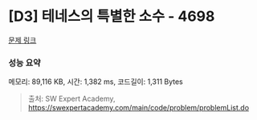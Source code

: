# [D3] 테네스의 특별한 소수 - 4698 

[문제 링크](https://swexpertacademy.com/main/code/problem/problemDetail.do?contestProbId=AWRuoqCKkE0DFAXt) 

### 성능 요약

메모리: 89,116 KB, 시간: 1,382 ms, 코드길이: 1,311 Bytes



> 출처: SW Expert Academy, https://swexpertacademy.com/main/code/problem/problemList.do
